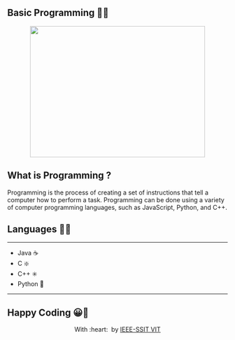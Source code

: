 <h2>
Basic Programming 👩‍💻
</h2>

<p align="center">
<img src="https://images.unsplash.com/photo-1542831371-29b0f74f9713?ixid=MnwxMjA3fDB8MHxwaG90by1wYWdlfHx8fGVufDB8fHx8&ixlib=rb-1.2.1&auto=format&fit=crop&w=1170&q=80" height=300 width=400>
</p>

## What is Programming ?
Programming is the process of creating a set of instructions that tell a computer how to perform a task. Programming can be done using a variety of computer programming languages, such as JavaScript, Python, and C++.

## Languages 👨‍💻

---
* Java ☕
* C ❇️
* C++ ✳️
* Python 🐍
---

## Happy Coding 😀🎉
<p align="center">
	With :heart: &nbsp;by <a href="https://www.ssitvit.tech/" target="_blank">IEEE-SSIT VIT</a>
</p>
